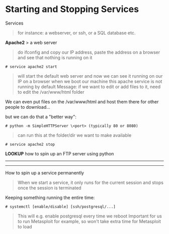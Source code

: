 # Starting and Stopping Services

Services
> for instance: a webserver, or ssh, or a SQL database etc.

**Apache2** > a web server
> do ifconfig and copy our IP address, paste the address on a browser and see that nothing is running on it
```
# service apache2 start
```
> will start the default web server and now we can see it running on our IP on a browser
> when we boot our machine this apache service is not running by default
> Message: if we want to edit or add files to it, need to edit the /var/www/html folder

We can even put files on the /var/www/html and host them there for other people to download...

but we can do that a "better way":
```
# python -m SimpleHTTPServer \<port> (typically 80 or 8080)
```
> can run this at the folder/dir we want to make available
```
# service apache2 stop
```
**LOOKUP** how to spin up an FTP server using python

 * * *
 * * *
How to spin up a service permanently
> When we start a service, it only runs for the current session and stops once the session is terminated

Keeping something running the entire time:
```
# systemctl [enable/disable] [ssh/postgresql/...]
```
> This will e.g. enable postgresql every time we reboot
> Important for us to run Metasploit for example, so won't take extra time for Metasploit to load





